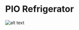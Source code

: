 # PIO Refrigerator

![alt text](https://github.com/nishu0f0/PIO/blob/master/refregerator/images/refrigerator1.jpg)